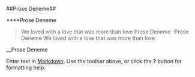 ##Prose Deneme##




****Prose Deneme
> We loved with a love that was more than love
> Prose Deneme
-Prose Deneme
> We loved with a love that was more than love

__Prose Deneme



Enter text in [Markdown](http://daringfireball.net/projects/markdown/). Use the toolbar above, or click the **?** button for formatting help.
